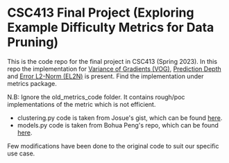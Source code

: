 # CSC413 Final Project (Exploring Example Difficulty Metrics for Data Pruning)

This is the code repo for the final project in CSC413 (Spring 2023). In this repo the implementation for [Variance of Gradients (VOG)](https://openreview.net/forum?id=fpJX0O5bWKJ), [Prediction Depth](https://openreview.net/forum?id=WWRBHhH158K) and [Error L2-Norm (EL2N)](https://arxiv.org/abs/2107.07075) is present. Find the implementation under metrics package. 

N.B: Ignore the old_metrics_code folder. It contains rough/poc implementations of the metric which is not efficient.

- clustering.py code is taken from Josue's gist, which can be found [here](https://gist.github.com/JosueCom/7e89afc7f30761022d7747a501260fe3). 
- models.py code is taken from Bohua Peng's repo, which can be found [here](https://github.com/pengbohua/AngularGap). 

Few modifications have been done to the original code to suit our specific use case.
